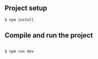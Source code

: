 ## Project setup

```bash
$ npm install
```

## Compile and run the project

```bash

$ npm run dev

```
